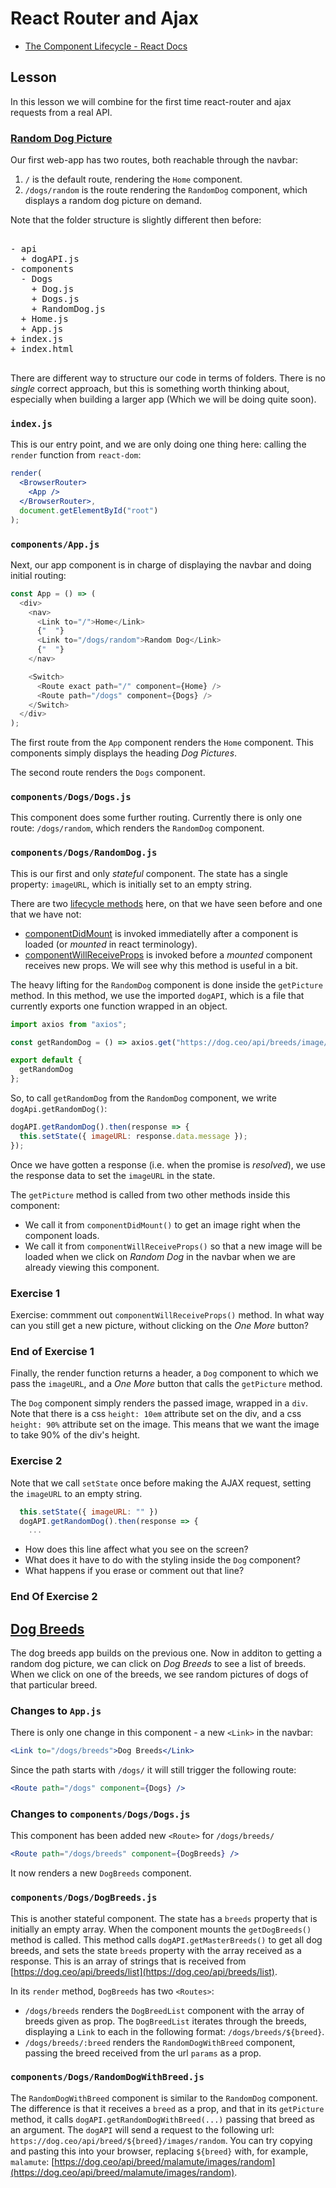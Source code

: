 # React Router and Ajax

* [The Component Lifecycle - React Docs](https://reactjs.org/docs/react-component.html#the-component-lifecycle)

## Lesson

In this lesson we will combine for the first time react-router and ajax requests from a real API.

### [Random Dog Picture](https://codesandbox.io/s/p5oxzvvx17)

Our first web-app has two routes, both reachable through the navbar:

1. `/` is the default route, rendering the `Home` component.
2. `/dogs/random` is the route rendering the `RandomDog` component, which displays a random dog picture on demand.

Note that the folder structure is slightly different then before:

<pre>

- api
  + dogAPI.js
- components
  - Dogs
    + Dog.js
    + Dogs.js
    + RandomDog.js
  + Home.js
  + App.js
+ index.js
+ index.html

</pre>

There are different way to structure our code in terms of folders. There is no _single_ correct approach, but this is something worth thinking about, especially when building a larger app (Which we will be doing quite soon).

### `index.js`

This is our entry point, and we are only doing one thing here: calling the `render` function from `react-dom`:

```jsx
render(
  <BrowserRouter>
    <App />
  </BrowserRouter>,
  document.getElementById("root")
);
```

### `components/App.js`

Next, our app component is in charge of displaying the navbar and doing initial routing:

```js
const App = () => (
  <div>
    <nav>
      <Link to="/">Home</Link>
      {"  "}
      <Link to="/dogs/random">Random Dog</Link>
      {"  "}
    </nav>

    <Switch>
      <Route exact path="/" component={Home} />
      <Route path="/dogs" component={Dogs} />
    </Switch>
  </div>
);
```

The first route from the `App` component renders the `Home` component. This components simply displays the heading _Dog Pictures_.

The second route renders the `Dogs` component.

### `components/Dogs/Dogs.js`

This component does some further routing. Currently there is only one route: `/dogs/random`, which renders the `RandomDog` component.

### `components/Dogs/RandomDog.js`

This is our first and only _stateful_ component. The state has a single property: `imageURL`, which is initially set to an empty string.

There are two [lifecycle methods](https://reactjs.org/docs/react-component.html#the-component-lifecycle) here, on that we have seen before and one that we have not:

* [componentDidMount](https://reactjs.org/docs/react-component.html#componentdidmount) is invoked immediatelly after a component is loaded (or _mounted_ in react terminology).
* [componentWillReceiveProps](https://reactjs.org/docs/react-component.html#componentdidmount) is invoked before a _mounted_ component receives new props. We will see why this method is useful in a bit.

The heavy lifting for the `RandomDog` component is done inside the `getPicture` method. In this method, we use the imported `dogAPI`, which is a file that currently exports one function wrapped in an object.

```js
import axios from "axios";

const getRandomDog = () => axios.get("https://dog.ceo/api/breeds/image/random");

export default {
  getRandomDog
};
```

So, to call `getRandomDog` from the `RandomDog` component, we write `dogApi.getRandomDog()`:

```jsx
dogAPI.getRandomDog().then(response => {
  this.setState({ imageURL: response.data.message });
});
```

Once we have gotten a response (i.e. when the promise is _resolved_), we use the response data to set the `imageURL` in the state.

The `getPicture` method is called from two other methods inside this component:

* We call it from `componentDidMount()` to get an image right when the component loads.
* We call it from `componentWillReceiveProps()` so that a new image will be loaded when we click on _Random Dog_ in the navbar when we are already viewing this component.

### Exercise 1

Exercise: commment out `componentWillReceiveProps()` method. In what way can you still get a new picture, without clicking on the _One More_ button?

### End of Exercise 1

Finally, the render function returns a header, a `Dog` component to which we pass the `imageURL`, and a _One More_ button that calls the `getPicture` method.

The `Dog` component simply renders the passed image, wrapped in a `div`. Note that there is a css `height: 10em` attribute set on the div, and a css `height: 90%` attribute set on the image. This means that we want the image to take 90% of the div's height.

### Exercise 2

Note that we call `setState` once before making the AJAX request, setting the `imageURL` to an empty string.

```jsx
  this.setState({ imageURL: "" })
  dogAPI.getRandomDog().then(response => {
    ...
```

* How does this line affect what you see on the screen?
* What does it have to do with the styling inside the `Dog` component?
* What happens if you erase or comment out that line?

### End Of Exercise 2

## [Dog Breeds](https://codesandbox.io/s/8z91lzo50)

The dog breeds app builds on the previous one. Now in additon to getting a random dog picture, we can click on _Dog Breeds_ to see a list of breeds. When we click on one of the breeds, we see random pictures of dogs of that particular breed.

### Changes to `App.js`

There is only one change in this component - a new `<Link>` in the navbar:

```jsx
<Link to="/dogs/breeds">Dog Breeds</Link>
```

Since the path starts with `/dogs/` it will still trigger the following route:

```jsx
<Route path="/dogs" component={Dogs} />
```

### Changes to `components/Dogs/Dogs.js`

This component has been added new `<Route>` for `/dogs/breeds/`

```jsx
<Route path="/dogs/breeds" component={DogBreeds} />
```

It now renders a new `DogBreeds` component.

### `components/Dogs/DogBreeds.js`

This is another stateful component. The state has a `breeds` property that is initially an empty array. When the component mounts the `getDogBreeds()` method is called. This method calls `dogAPI.getMasterBreeds()` to get all dog breeds, and sets the state `breeds` property with the array received as a response. This is an array of strings that is received from [https://dog.ceo/api/breeds/list](https://dog.ceo/api/breeds/list).

In its `render` method, `DogBreeds` has two `<Routes>`:

* `/dogs/breeds` renders the `DogBreedList` component with the array of breeds given as prop. The `DogBreedList` iterates through the breeds, displaying a `Link` to each in the following format: `/dogs/breeds/${breed}`.
* `/dogs/breeds/:breed` renders the `RandomDogWithBreed` component, passing the breed received from the url `params` as a prop.

### `components/Dogs/RandomDogWithBreed.js`

The `RandomDogWithBreed` component is similar to the `RandomDog` component. The difference is that it receives a `breed` as a prop, and that in its `getPicture` method, it calls `dogAPI.getRandomDogWithBreed(...)` passing that breed as an argument. The `dogAPI` will send a request to the following url: `https://dog.ceo/api/breed/${breed}/images/random`. You can try copying and pasting this into your browser, replacing `${breed}` with, for example, `malamute`: [https://dog.ceo/api/breed/malamute/images/random](https://dog.ceo/api/breed/malamute/images/random).
